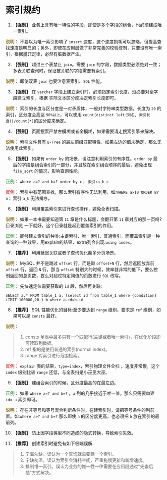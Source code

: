 # 索引规约

1. **【强制】**  业务上具有唯一特性的字段，即使是多个字段的组合，也必须建成唯一索引。

**<font color='#937c27'>说明：</font>** 不要以为唯一索引影响了 `insert` 速度，这个速度损耗可以忽略，但提高查找速度是明显的；另外，即使在应用层做了非常完善的校验控制，只要没有唯一索引，根据墨菲定律，必然有脏数据产生。

2. **【强制】**  超过三个表禁止 `join`。需要 `join` 的字段，数据类型必须绝对一致；多表关联查询时，保证被关联的字段需要有索引。

**<font color='#937c27'>说明：</font>** 即使双表 `join` 也要注意表索引、`SQL` 性能。

3. **【强制】**  在 `varchar` 字段上建立索引时，必须指定索引长度，没必要对全字段建立索引，根据 实际文本区分度决定索引长度即可。

**<font color='#937c27'>说明：</font>** 索引的长度与区分度是一对矛盾体，一般对字符串类型数据，长度为 `20` 的索引，区分度会高达 `90%以上`，可以使用 `count(distinct left(列名, 索引长度))/count(*)`的区分度来确定。

4. **【强制】**  页面搜索严禁左模糊或者全模糊，如果需要请走搜索引擎来解决。

**<font color='#937c27'>说明：</font>** 索引文件具有 `B-Tree` 的最左前缀匹配特性，如果左边的值未确定，那么无法使用此索引。

5. **【强制】**  如果有 `order by` 的场景，请注意利用索引的有序性。`order by` 最后的字段是组合索引的一部分，并且放在索引组合顺序的最后，避免出现 `file_sort` 的情况，影响查询性能。

**<font color='#4ead5b'>正例：</font>** `where a=? and b=? order by c； 索引:a_b_c`

**<font color='#ec5248'>反例：</font>** 索引中有范围查找，那么索引有序性无法利用，如:`WHERE a>10 ORDER BY b；` 索引 `a_b` 无法排序。

6. **【强制】**  利用覆盖索引来进行查询操作，避免全表扫描。

**<font color='#937c27'>说明：</font>** 如果一本书需要知道第 `11` 章是什么标题，会翻开第 `11` 章对应的那一页吗?目录浏览 一下就好，这个目录就是起到覆盖索引的作用。

**<font color='#4ead5b'>正例：</font>** 能够建立索引的种类:主键索引、唯一索引、普通索引，而覆盖索引是一种查询的一种效果，用explain的结果，extra列会出现:`using index`。

7. **【推荐】** 利用延迟关联或者子查询优化超多分页场景。

**<font color='#937c27'>说明：</font>** MySQL 并不是跳过 `offset` 行，而是取 `offset+N` 行，然后返回放弃前 `offset` 行，返回 `N` 行，那当 `offset` 特别大的时候，效率就非常的低下，要么控制返回的总页数，要么对超过特定阈值的页数进行 `SQL` 改写。

**<font color='#4ead5b'>正例：</font>** 先快速定位需要获取的 `id` 段，然后再关联:
```
SELECT a.* FROM table_1 a, (select id from table_1 where {condition} LIMIT 100000,20 ) b where a.id=b.id

```
8. **【推荐】** SQL 性能优化的目标:至少要达到 `range` 级别，要求是 `ref` 级别，如果可以是 `consts` 最好。

**<font color='#937c27'>说明：</font>** 

> 1) consts 单表中最多只有一个匹配行(主键或者唯一索引)，在优化阶段即可读取到数据。
> 2) ref 指的是使用普通的索引(normal index)。
> 3) range 对索引进行范围检索。

**<font color='#ec5248'>反例：</font>** `explain` 表的结果，`type=index`，索引物理文件全扫 ，速度非常慢，这个 `index` 级别比较 `range` 还低，与全表扫是小巫见大巫。

9. **【强制】**  建组合索引的时候，区分度最高的在最左边。

**<font color='#4ead5b'>正例：</font>** 如果 `where a=? and b=?` ，`a` 列的几乎接近于唯一值，那么只需要单建 `idx_a` 索引即可。

**<font color='#937c27'>说明：</font>** 存在非等号和等号混合判断条件时，在建索引时，请把等号条件的列前置。如:`where a>? and b=?` 那么即使 `a` 的区分度更高，也必须把 `b` 放在索引的最前列。

10. **【强制】**  防止因字段类型不同造成的隐式转换，导致索引失效。

11. **【推荐】** 创建索引时避免有如下极端误解:

> 1) 宁滥勿缺。误认为一个查询就需要建一个索引。
> 2) 宁缺勿滥。误认为索引会消耗空间、严重拖慢更新和新增速度。
> 3) 抵制惟一索引。误认为业务的惟一性一律需要在应用层通过“先查后插”方式解决。